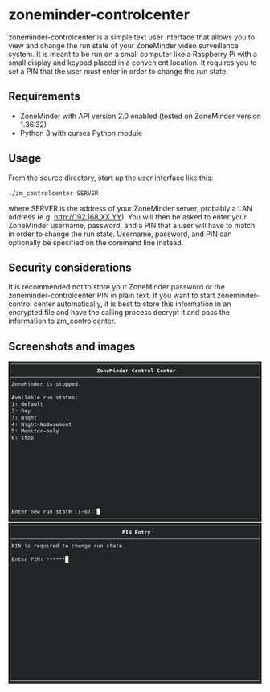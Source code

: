 # zoneminder-controlcenter
zoneminder-controlcenter is a simple text user interface that allows you to view and change the run state of your ZoneMinder video surveillance system. It is meant to be run on a small computer like a Raspberry Pi with a small display and keypad placed in a convenient location. It requires you to set a PIN that the user must enter in order to change the run state.

## Requirements
* ZoneMinder with API version 2.0 enabled (tested on ZoneMinder version 1.36.32)
* Python 3 with curses Python module

## Usage
From the source directory, start up the user interface like this:

```shell
./zm_controlcenter SERVER
```

where SERVER is the address of your ZoneMinder server, probably a LAN address (e.g. http://192.168.XX.YY). You will then be asked to enter your ZoneMinder username, password, and a PIN that a user will have to match in order to change the run state. Username, password, and PIN can optionally be specified on the command line instead.

## Security considerations
It is recommended not to store your ZoneMinder password or the zoneminder-controlcenter PIN in plain text. If you want to start zoneminder-control center automatically, it is best to store this information in an encrypted file and have the calling process decrypt it and pass the information to zm_controlcenter.

## Screenshots and images
![alt tag](https://raw.githubusercontent.com/montagdude/zoneminder-controlcenter/master/images/screenshot-1.jpg)
![alt tag](https://raw.githubusercontent.com/montagdude/zoneminder-controlcenter/master/images/screenshot-2.jpg)
